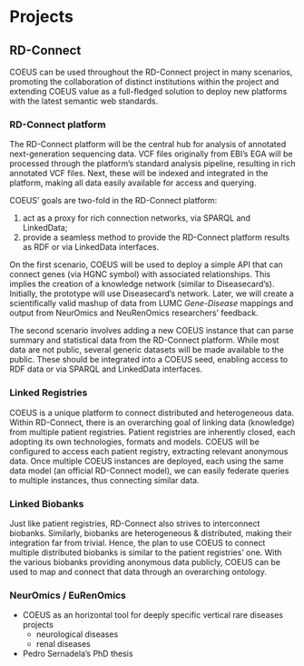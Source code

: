 # Projects

## RD-Connect

COEUS can be used throughout the RD-Connect project in many scenarios, promoting the collaboration of distinct institutions within the project and extending COEUS value as a full-fledged solution to deploy new platforms with the latest semantic web standards.

### RD-Connect platform

The RD-Connect platform will be the central hub for analysis of annotated next-generation sequencing data. VCF files originally from EBI’s EGA will be processed through the platform’s standard analysis pipeline, resulting in rich annotated VCF files. Next, these will be indexed and integrated in the platform, making all data easily available for access and querying.

COEUS’ goals are two-fold in the RD-Connect platform:

1. act as a proxy for rich connection networks, via SPARQL and LinkedData;
2. provide a seamless method to provide the RD-Connect platform results as RDF or via LinkedData interfaces.

On the first scenario, COEUS will be used to deploy a simple API that can connect genes (via HGNC symbol) with associated relationships. This implies the creation of a knowledge network (similar to Diseasecard’s). Initially, the prototype will use Diseasecard’s network. Later, we will create a scientifically valid mashup of data from LUMC *Gene-Disease* mappings and output from NeurOmics and NeuRenOmics researchers’ feedback.

The second scenario involves adding a new COEUS instance that can parse summary and statistical data from the RD-Connect platform. While most data are not public, several generic datasets will be made available to the public. These should be integrated into a COEUS seed, enabling access to RDF data or via SPARQL and LinkedData interfaces.

### Linked Registries

COEUS is a unique platform to connect distributed and heterogeneous data. Within RD-Connect, there is an overarching goal of linking data (knowledge) from multiple patient registries. Patient registries are inherently closed, each adopting its own technologies, formats and models. 
COEUS will be configured to access each patient registry, extracting relevant anonymous data. Once multiple COEUS instances are deployed, each using the same data model (an official RD-Connect model), we can easily federate queries to multiple instances, thus connecting similar data.


### Linked Biobanks

Just like patient registries, RD-Connect also strives to interconnect biobanks. Similarly, biobanks are heterogeneous & distributed, making their integration far from trivial. Hence, the plan to use COEUS to connect multiple distributed biobanks is similar to the patient registries’ one. With the various biobanks providing anonymous data publicly, COEUS can be used to map and connect that data through an overarching ontology.

### NeurOmics / EuRenOmics

* COEUS as an horizontal tool for deeply specific vertical rare diseases projects
	* neurological diseases
	* renal diseases
* Pedro Sernadela’s PhD thesis